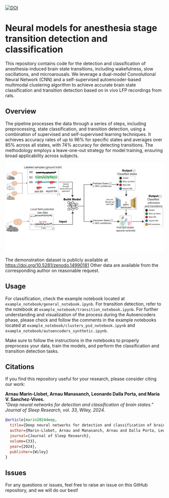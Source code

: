 [![DOI](https://zenodo.org/badge/694391403.svg)](https://doi.org/10.5281/zenodo.15066751)

# Neural models for anesthesia stage transition detection and classification

This repository contains code for the detection and classification of anesthesia-induced brain state transitions, including wakefulness, slow oscillations, and microarousals. We leverage a dual-model Convolutional Neural Network (CNN) and a self-supervised autoencoder-based multimodal clustering algorithm to achieve accurate brain state classification and transition detection based on in vivo LFP recordings from rats.

## Overview
The pipeline processes the data through a series of steps, including preprocessing, state classification, and transition detection, using a combination of supervised and self-supervised learning techniques. It achieves accuracy rates of up to 96% for specific states and averages over 85% across all states, with 74% accuracy for detecting transitions. The methodology employs a leave-one-out strategy for model training, ensuring broad applicability across subjects.

![Pipeline Overview](images/pipeline-1.png)

The demonstration dataset is publicly available at https://doi.org/10.5281/zenodo.14990181 Other data are available from the corresponding author on reasonable request.

## Usage
For classification, check the example notebook located at `example_notebook/general_notebook.ipynb`. For transition detection, refer to the notebook at `example_notebook/transition_notebook.ipynb`. For further understanding and visualization of the process during the Autoencoders phase, please check and follow the comments in the example notebooks located at `example_notebook/clusters_psd_notebook.ipynb` and `example_notebook/autoencoders_synthetic.ipynb`.

Make sure to follow the instructions in the notebooks to properly preprocess your data, train the models, and perform the classification and transition detection tasks.

## Citations
If you find this repository useful for your research, please consider citing our work:

**Arnau Marin-Llobet, Arnau Manasanch, Leonardo Dalla Porta, and Maria V. Sanchez-Vives.**  
*"Deep neural networks for detection and classification of brain states."*  
*Journal of Sleep Research, vol. 33, Wiley, 2024.*

```bibtex
@article{marin2024deep,
  title={Deep neural networks for detection and classification of brain states},
  author={Marin-Llobet, Arnau and Manasanch, Arnau and Dalla Porta, Leonardo and Sanchez-Vives, Maria V},
  journal={Journal of Sleep Research},
  volume={33},
  year={2024},
  publisher={Wiley}
}
```

## Issues
For any questions or issues, feel free to raise an issue on this GitHub repository, and we will do our best! 
